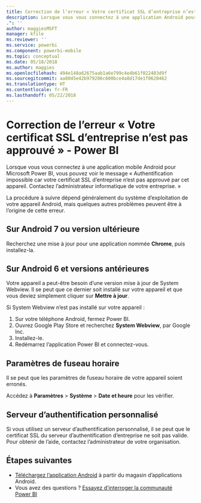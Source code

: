 ```yaml
---
title: Correction de l’erreur « Votre certificat SSL d’entreprise n’est pas approuvé »
description: Lorsque vous vous connectez à une application Android pour Power BI, vous pouvez voir le message « Authentification impossible car votre certificat SSL d’entreprise n’est pas approuvé
.": ''
author: maggiesMSFT
manager: kfile
ms.reviewer: ''
ms.service: powerbi
ms.component: powerbi-mobile
ms.topic: conceptual
ms.date: 05/18/2018
ms.author: maggies
ms.openlocfilehash: 494e148a62675aab1a6e799c4e4b61f022483d9f
ms.sourcegitcommit: aa8045e42b979206c600bce4a8d17de1f0620462
ms.translationtype: HT
ms.contentlocale: fr-FR
ms.lasthandoff: 05/22/2018
---
```

# <a name="fixing-corporate-ssl-certificate-is-untrusted---power-bi"></a>Correction de l’erreur « Votre certificat SSL d’entreprise n’est pas approuvé » - Power BI
Lorsque vous vous connectez à une application mobile Android pour Microsoft Power BI, vous pouvez voir le message « Authentification impossible car votre certificat SSL d’entreprise n’est pas approuvé par cet appareil. Contactez l’administrateur informatique de votre entreprise. » 

La procédure à suivre dépend généralement du système d’exploitation de votre appareil Android, mais quelques autres problèmes peuvent être à l’origine de cette erreur.

## <a name="on-android-7-or-later"></a>Sur Android 7 ou version ultérieure
Recherchez une mise à jour pour une application nommée **Chrome**, puis installez-la.

## <a name="on-android-6-and-earlier"></a>Sur Android 6 et versions antérieures
Votre appareil a peut-être besoin d’une version mise à jour de System Webview. Il se peut que ce dernier soit installé sur votre appareil et que vous deviez simplement cliquer sur **Mettre à jour**.

Si System Webview n’est pas installé sur votre appareil :

1. Sur votre téléphone Android, fermez Power BI.
2. Ouvrez Google Play Store et recherchez **System Webview**, par Google Inc.
3. Installez-le.
4. Redémarrez l’application Power BI et connectez-vous.

## <a name="time-zone-settings"></a>Paramètres de fuseau horaire
Il se peut que les paramètres de fuseau horaire de votre appareil soient erronés. 

Accédez à **Paramètres** > **Système** > **Date et heure** pour les vérifier.

## <a name="custom-authentication-server"></a>Serveur d’authentification personnalisé
Si vous utilisez un serveur d’authentification personnalisé, il se peut que le certificat SSL du serveur d’authentification d’entreprise ne soit pas valide. Pour obtenir de l’aide, contactez l’administrateur de votre organisation.

## <a name="next-steps"></a>Étapes suivantes
* [Téléchargez l’application Android](http://go.microsoft.com/fwlink/?LinkID=544867) à partir du magasin d’applications Android.
* Vous avez des questions ? [Essayez d’interroger la communauté Power BI](http://community.powerbi.com/)

